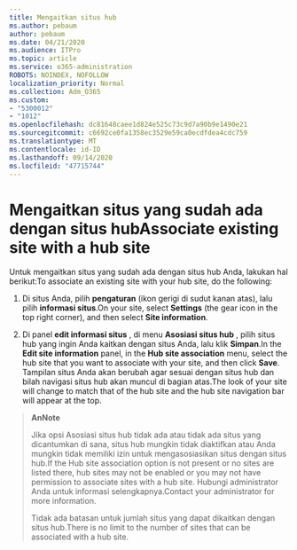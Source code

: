 ```yaml
---
title: Mengaitkan situs hub
ms.author: pebaum
author: pebaum
ms.date: 04/21/2020
ms.audience: ITPro
ms.topic: article
ms.service: o365-administration
ROBOTS: NOINDEX, NOFOLLOW
localization_priority: Normal
ms.collection: Adm_O365
ms.custom:
- "5300012"
- "1012"
ms.openlocfilehash: dc81648caee1d824e525c73c9d7a90b9e1490e21
ms.sourcegitcommit: c6692ce0fa1358ec3529e59ca0ecdfdea4cdc759
ms.translationtype: MT
ms.contentlocale: id-ID
ms.lasthandoff: 09/14/2020
ms.locfileid: "47715744"
---
```

# <a name="associate-existing-site-with-a-hub-site"></a><span data-ttu-id="b46c4-102">Mengaitkan situs yang sudah ada dengan situs hub</span><span class="sxs-lookup"><span data-stu-id="b46c4-102">Associate existing site with a hub site</span></span>

<span data-ttu-id="b46c4-103">Untuk mengaitkan situs yang sudah ada dengan situs hub Anda, lakukan hal berikut:</span><span class="sxs-lookup"><span data-stu-id="b46c4-103">To associate an existing site with your hub site, do the following:</span></span>
  
1. <span data-ttu-id="b46c4-104">Di situs Anda, pilih **pengaturan** (ikon gerigi di sudut kanan atas), lalu pilih **informasi situs**.</span><span class="sxs-lookup"><span data-stu-id="b46c4-104">On your site, select **Settings** (the gear icon in the top right corner), and then select **Site information**.</span></span>

2. <span data-ttu-id="b46c4-105">Di panel **edit informasi situs** , di menu **Asosiasi situs hub** , pilih situs hub yang ingin Anda kaitkan dengan situs Anda, lalu klik **Simpan**.</span><span class="sxs-lookup"><span data-stu-id="b46c4-105">In the **Edit site information** panel, in the **Hub site association** menu, select the hub site that you want to associate with your site, and then click **Save**.</span></span> <span data-ttu-id="b46c4-106">Tampilan situs Anda akan berubah agar sesuai dengan situs hub dan bilah navigasi situs hub akan muncul di bagian atas.</span><span class="sxs-lookup"><span data-stu-id="b46c4-106">The look of your site will change to match that of the hub site and the hub site navigation bar will appear at the top.</span></span>

><span data-ttu-id="b46c4-107">**An**</span><span class="sxs-lookup"><span data-stu-id="b46c4-107">**Note**</span></span>
>
><span data-ttu-id="b46c4-108">Jika opsi Asosiasi situs hub tidak ada atau tidak ada situs yang dicantumkan di sana, situs hub mungkin tidak diaktifkan atau Anda mungkin tidak memiliki izin untuk mengasosiasikan situs dengan situs hub.</span><span class="sxs-lookup"><span data-stu-id="b46c4-108">If the Hub site association option is not present or no sites are listed there, hub sites may not be enabled or you may not have permission to associate sites with a hub site.</span></span> <span data-ttu-id="b46c4-109">Hubungi administrator Anda untuk informasi selengkapnya.</span><span class="sxs-lookup"><span data-stu-id="b46c4-109">Contact your administrator for more information.</span></span>
>
><span data-ttu-id="b46c4-110">Tidak ada batasan untuk jumlah situs yang dapat dikaitkan dengan situs hub.</span><span class="sxs-lookup"><span data-stu-id="b46c4-110">There is no limit to the number of sites that can be associated with a hub site.</span></span>
  